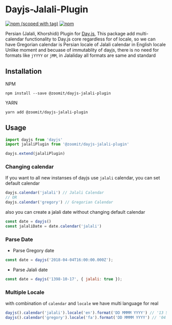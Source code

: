 # Dayjs-Jalali-Plugin
[![npm (scoped with tag)](https://img.shields.io/npm/v/@zoomit/dayjs-jalali-plugin/latest.svg?style=flat-square)](https://www.npmjs.com/package/@zoomit/dayjs-jalali-plugin)
[![npm](https://img.shields.io/npm/dt/@zoomit/dayjs-jalali-plugin.svg?style=flat-square)](https://www.npmjs.com/package/@zoomit/dayjs-jalali-plugin)


Persian (Jalali, Khorshidi) Plugin for [Day.js](https://github.com/iamkun/dayjs), This package add multi-calendar functionality to Day.js core regardless for of locale, so we can have Gregorian calendar is Persian locale of Jalali calendar in English locale
Unlike moment and becuase of immutablity of dayjs, there is no need for formats like `jYYYY` or `jMM`, in Jalaliday all formats are same and standard

>

## Installation
NPM
```
npm install --save @zoomit/dayjs-jalali-plugin
```
YARN
```
yarn add @zoomit/dayjs-jalali-plugin
```

## Usage
```javascript
import dayjs from 'dayjs'
import jalaliPlugin from '@zoomit/dayjs-jalali-plugin'

dayjs.extend(jalaliPlugin)
```

### Changing calendar
If you want to all new instanses of dayjs use `jalali` calendar, you can set default calendar
```javascript
dayjs.calendar('jalali') // Jalali Calendar
// OR
dayjs.calendar('gregory') // Gregorian Calendar
```
also you can create a jalali date without changing default calendar
```javascript
const date = dayjs()
const jalaliDate = date.calendar('jalali')
```

### Parse Date
- Parse Gregory date
```js
const date = dayjs('2018-04-04T16:00:00.000Z');
```
- Parse Jalali date
```js
const date = dayjs('1398-10-17', { jalali: true });
```

### Multiple Locale
with combination of `calendar` and `locale` we have multi language for real
```javascript
dayjs().calendar('jalali').locale('en').format('DD MMMM YYYY') // '13 Shahrivar 1397'
dayjs().calendar('gregory').locale('fa').format('DD MMMM YYYY') // '04 سپتامبر 2018'
```
